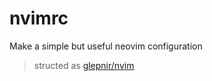 # nvimrc
Make a simple but useful neovim configuration

> structed as [glepnir/nvim](https://github.com/glepnir/nvim)
